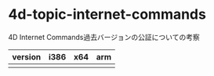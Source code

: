 # 4d-topic-internet-commands
4D Internet Commands過去バージョンの公証についての考察

|version|i386|x64|arm|
|:-:|:-:|:-:|:-:|
|||||
